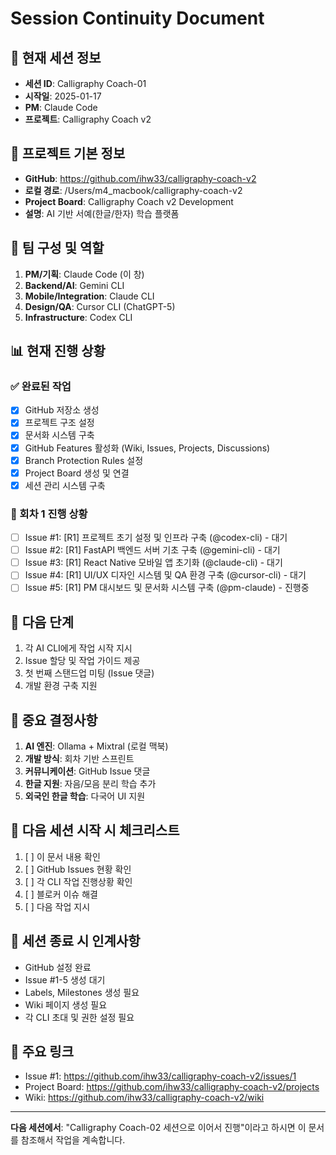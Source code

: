 # Session Continuity Document

## 📍 현재 세션 정보
- **세션 ID**: Calligraphy Coach-01
- **시작일**: 2025-01-17
- **PM**: Claude Code
- **프로젝트**: Calligraphy Coach v2

## 🔗 프로젝트 기본 정보
- **GitHub**: https://github.com/ihw33/calligraphy-coach-v2
- **로컬 경로**: /Users/m4_macbook/calligraphy-coach-v2
- **Project Board**: Calligraphy Coach v2 Development
- **설명**: AI 기반 서예(한글/한자) 학습 플랫폼

## 👥 팀 구성 및 역할
1. **PM/기획**: Claude Code (이 창)
2. **Backend/AI**: Gemini CLI
3. **Mobile/Integration**: Claude CLI
4. **Design/QA**: Cursor CLI (ChatGPT-5)
5. **Infrastructure**: Codex CLI

## 📊 현재 진행 상황

### ✅ 완료된 작업
- [x] GitHub 저장소 생성
- [x] 프로젝트 구조 설정
- [x] 문서화 시스템 구축
- [x] GitHub Features 활성화 (Wiki, Issues, Projects, Discussions)
- [x] Branch Protection Rules 설정
- [x] Project Board 생성 및 연결
- [x] 세션 관리 시스템 구축

### 🔄 회차 1 진행 상황
- [ ] Issue #1: [R1] 프로젝트 초기 설정 및 인프라 구축 (@codex-cli) - 대기
- [ ] Issue #2: [R1] FastAPI 백엔드 서버 기초 구축 (@gemini-cli) - 대기
- [ ] Issue #3: [R1] React Native 모바일 앱 초기화 (@claude-cli) - 대기
- [ ] Issue #4: [R1] UI/UX 디자인 시스템 및 QA 환경 구축 (@cursor-cli) - 대기
- [ ] Issue #5: [R1] PM 대시보드 및 문서화 시스템 구축 (@pm-claude) - 진행중

## 🚦 다음 단계
1. 각 AI CLI에게 작업 시작 지시
2. Issue 할당 및 작업 가이드 제공
3. 첫 번째 스탠드업 미팅 (Issue 댓글)
4. 개발 환경 구축 지원

## 💬 중요 결정사항
1. **AI 엔진**: Ollama + Mixtral (로컬 맥북)
2. **개발 방식**: 회차 기반 스프린트
3. **커뮤니케이션**: GitHub Issue 댓글
4. **한글 지원**: 자음/모음 분리 학습 추가
5. **외국인 한글 학습**: 다국어 UI 지원

## 🔄 다음 세션 시작 시 체크리스트
1. [ ] 이 문서 내용 확인
2. [ ] GitHub Issues 현황 확인
3. [ ] 각 CLI 작업 진행상황 확인
4. [ ] 블로커 이슈 해결
5. [ ] 다음 작업 지시

## 📝 세션 종료 시 인계사항
- GitHub 설정 완료
- Issue #1-5 생성 대기
- Labels, Milestones 생성 필요
- Wiki 페이지 생성 필요
- 각 CLI 초대 및 권한 설정 필요

## 🔗 주요 링크
- Issue #1: https://github.com/ihw33/calligraphy-coach-v2/issues/1
- Project Board: https://github.com/ihw33/calligraphy-coach-v2/projects
- Wiki: https://github.com/ihw33/calligraphy-coach-v2/wiki

---
**다음 세션에서**: "Calligraphy Coach-02 세션으로 이어서 진행"이라고 하시면 이 문서를 참조해서 작업을 계속합니다.